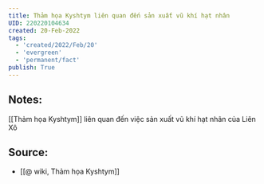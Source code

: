 ```yaml
---
title: Thảm họa Kyshtym liên quan đến sản xuất vũ khí hạt nhân
UID: 220220104634
created: 20-Feb-2022
tags:
  - 'created/2022/Feb/20'
  - 'evergreen'
  - 'permanent/fact'
publish: True
---
```

## Notes:
[[Thảm họa Kyshtym]] liên quan đến việc sản xuất vũ khí hạt nhân của Liên Xô

## Source:
- [[@ wiki, Thảm họa Kyshtym]]


